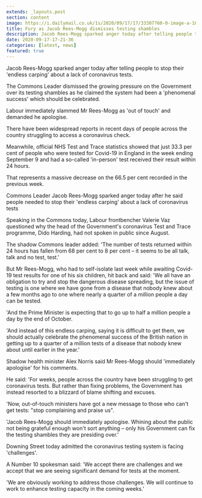 ```yaml
---
extends: _layouts.post
section: content
image: https://i.dailymail.co.uk/1s/2020/09/17/17/33307760-0-image-a-18_1600358694639.jpg 
title: Fury as Jacob Rees-Mogg dismisses testing shambles 
description: Jacob Rees-Mogg sparked anger today after telling people to stop their endless carping about a lack of coronavirus tests. 
date: 2020-09-17-17-21-36 
categories: [latest, news] 
featured: true 
--- 
```

Jacob Rees-Mogg sparked anger today after telling people to stop their 'endless carping' about a lack of coronavirus tests. 

The Commons Leader dismissed the growing pressure on the Government over its testing shambles as he claimed the system had been a 'phenomenal success' which should be celebrated. 

Labour immediately slammed Mr Rees-Mogg as 'out of touch' and demanded he apologise. 

There have been widespread reports in recent days of people across the country struggling to access a coronavirus check. 

Meanwhile, official NHS Test and Trace statistics showed that just 33.3 per cent of people who were tested for Covid-19 in England in the week ending September 9 and had a so-called 'in-person' test received their result within 24 hours. 

That represents a massive decrease on the 66.5 per cent recorded in the previous week. 

Commons Leader Jacob Rees-Mogg sparked anger today after he said people needed to stop their 'endless carping' about a lack of coronavirus tests

Speaking in the Commons today, Labour frontbencher Valerie Vaz questioned why the head of the Government's coronavirus Test and Trace programme, Dido Harding, had not spoken in public since August.

The shadow Commons leader added: 'The number of tests returned within 24 hours has fallen from 68 per cent to 8 per cent – it seems to be all talk, talk and no test, test.'

But Mr Rees-Mogg, who had to self-isolate last week while awaiting Covid-19 test results for one of his six children, hit back and said: 'We all have an obligation to try and stop the dangerous disease spreading, but the issue of testing is one where we have gone from a disease that nobody knew about a few months ago to one where nearly a quarter of a million people a day can be tested.

'And the Prime Minister is expecting that to go up to half a million people a day by the end of October.

'And instead of this endless carping, saying it is difficult to get them, we should actually celebrate the phenomenal success of the British nation in getting up to a quarter of a million tests of a disease that nobody knew about until earlier in the year.'

Shadow health minister Alex Norris said Mr Rees-Mogg should 'immediately apologise' for his comments. 

He said: 'For weeks, people across the country have been struggling to get coronavirus tests. But rather than fixing problems, the Government has instead resorted to a blizzard of blame shifting and excuses.

'Now, out-of-touch ministers have got a new message to those who can't get tests: "stop complaining and praise us". 

'Jacob Rees-Mogg should immediately apologise. Whining about the public not being grateful enough won't sort anything – only his Government can fix the testing shambles they are presiding over.' 

Downing Street today admitted the coronavirus testing system is facing 'challenges'. 

A Number 10 spokesman said: 'We accept there are challenges and we accept that we are seeing significant demand for tests at the moment.

'We are obviously working to address those challenges. We will continue to work to enhance testing capacity in the coming weeks.'   

